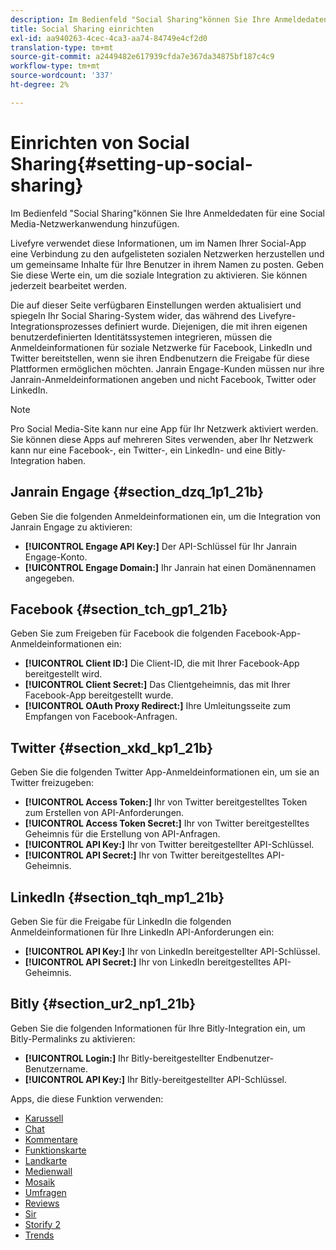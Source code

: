 ```yaml
---
description: Im Bedienfeld "Social Sharing"können Sie Ihre Anmeldedaten für eine Social Media-Netzwerkanwendung hinzufügen.
title: Social Sharing einrichten
exl-id: aa940263-4cec-4ca3-aa74-84749e4cf2d0
translation-type: tm+mt
source-git-commit: a2449482e617939cfda7e367da34875bf187c4c9
workflow-type: tm+mt
source-wordcount: '337'
ht-degree: 2%

---
```


# Einrichten von Social Sharing{#setting-up-social-sharing}

Im Bedienfeld &quot;Social Sharing&quot;können Sie Ihre Anmeldedaten für eine Social Media-Netzwerkanwendung hinzufügen.

Livefyre verwendet diese Informationen, um im Namen Ihrer Social-App eine Verbindung zu den aufgelisteten sozialen Netzwerken herzustellen und um gemeinsame Inhalte für Ihre Benutzer in ihrem Namen zu posten. Geben Sie diese Werte ein, um die soziale Integration zu aktivieren. Sie können jederzeit bearbeitet werden.

Die auf dieser Seite verfügbaren Einstellungen werden aktualisiert und spiegeln Ihr Social Sharing-System wider, das während des Livefyre-Integrationsprozesses definiert wurde. Diejenigen, die mit ihren eigenen benutzerdefinierten Identitätssystemen integrieren, müssen die Anmeldeinformationen für soziale Netzwerke für Facebook, LinkedIn und Twitter bereitstellen, wenn sie ihren Endbenutzern die Freigabe für diese Plattformen ermöglichen möchten. Janrain Engage-Kunden müssen nur ihre Janrain-Anmeldeinformationen angeben und nicht Facebook, Twitter oder LinkedIn.

>[!NOTE]
>
>Pro Social Media-Site kann nur eine App für Ihr Netzwerk aktiviert werden. Sie können diese Apps auf mehreren Sites verwenden, aber Ihr Netzwerk kann nur eine Facebook-, ein Twitter-, ein LinkedIn- und eine Bitly-Integration haben.

## Janrain Engage {#section_dzq_1p1_21b}

Geben Sie die folgenden Anmeldeinformationen ein, um die Integration von Janrain Engage zu aktivieren:

* **[!UICONTROL Engage API Key:]** Der API-Schlüssel für Ihr Janrain Engage-Konto.
* **[!UICONTROL Engage Domain:]** Ihr Janrain hat einen Domänennamen angegeben.

## Facebook {#section_tch_gp1_21b}

Geben Sie zum Freigeben für Facebook die folgenden Facebook-App-Anmeldeinformationen ein:

* **[!UICONTROL Client ID:]** Die Client-ID, die mit Ihrer Facebook-App bereitgestellt wird.
* **[!UICONTROL Client Secret:]** Das Clientgeheimnis, das mit Ihrer Facebook-App bereitgestellt wurde.
* **[!UICONTROL OAuth Proxy Redirect:]** Ihre Umleitungsseite zum Empfangen von Facebook-Anfragen.

## Twitter {#section_xkd_kp1_21b}

Geben Sie die folgenden Twitter App-Anmeldeinformationen ein, um sie an Twitter freizugeben:

* **[!UICONTROL Access Token:]** Ihr von Twitter bereitgestelltes Token zum Erstellen von API-Anforderungen.
* **[!UICONTROL Access Token Secret:]** Ihr von Twitter bereitgestelltes Geheimnis für die Erstellung von API-Anfragen.
* **[!UICONTROL API Key:]** Ihr von Twitter bereitgestellter API-Schlüssel.
* **[!UICONTROL API Secret:]** Ihr von Twitter bereitgestelltes API-Geheimnis.

## LinkedIn {#section_tqh_mp1_21b}

Geben Sie für die Freigabe für LinkedIn die folgenden Anmeldeinformationen für Ihre LinkedIn API-Anforderungen ein:

* **[!UICONTROL API Key:]** Ihr von LinkedIn bereitgestellter API-Schlüssel.
* **[!UICONTROL API Secret:]** Ihr von LinkedIn bereitgestelltes API-Geheimnis.

## Bitly {#section_ur2_np1_21b}

Geben Sie die folgenden Informationen für Ihre Bitly-Integration ein, um Bitly-Permalinks zu aktivieren:

* **[!UICONTROL Login:]** Ihr Bitly-bereitgestellter Endbenutzer-Benutzername.
* **[!UICONTROL API Key:]** Ihr Bitly-bereitgestellter API-Schlüssel.



Apps, die diese Funktion verwenden:
* [Karussell](/help/using/c-about-apps/c-carousel-app/c-carousel-app.md#c_carousel_app)
* [Chat](/help/using/c-about-apps/c-chat-app/c-chat-app.md#c_chat_app)
* [Kommentare](/help/using/c-about-apps/c-comments/c-comments.md)
* [Funktionskarte](/help/using/c-about-apps/c-feature-card-app/c-feature-card-app.md#c_feature_card_app)
* [Landkarte](/help/using/c-about-apps/c-map-app/c-map-app.md#c_map_app)
* [Medienwall](/help/using/c-about-apps/c-media-wall-app/c-media-wall-app.md#c_media_wall_app)
* [Mosaik](/help/using/c-about-apps/c-mosaic-app/c-mosaic-app.md#c_mosaic_app)
* [Umfragen](/help/using/c-about-apps/c-polls-app/c-polls-app.md#c_polls_app)
* [Reviews](/help/using/c-about-apps/c-reviews-app/c-reviews-app.md#c_reviews_app)
* [Sir](/help/using/c-about-apps/c-sidenotes-app/c-sidenotes-app.md#c_sidenotes_app)
* [Storify 2](/help/using/c-about-apps/c-storify2/c-storify2.md#c_storify2)
* [Trends](/help/using/c-about-apps/c-trending-app/c-trending-app.md#c_trending_app)
